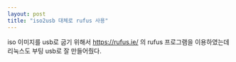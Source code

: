 ```yaml
---
layout: post
title: "iso2usb 대체로 rufus 사용"
---
```


iso 이미지를 usb로 굽기 위해서 https://rufus.ie/ 의 rufus 프로그램을 이용하였는데 리눅스도 부팅 usb로 잘 만들어줬다.
